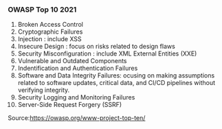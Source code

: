 ### OWASP Top 10 2021

1. Broken Access Control
2. Cryptographic Failures
3. Injection : include XSS
4. Insecure Design : focus on risks related to design flaws
5. Security Misconfiguration : include  XML External Entities (XXE)
6. Vulnerable and Outdated Components
7. Indentification and Authentication Failures
8. Software and Data Integrity Failures: ocusing on making assumptions related to software updates, critical data, and CI/CD pipelines without verifying integrity.
9. Security Logging and Monitoring Failures
10. Server-Side Request Forgery (SSRF)

Source:https://owasp.org/www-project-top-ten/
